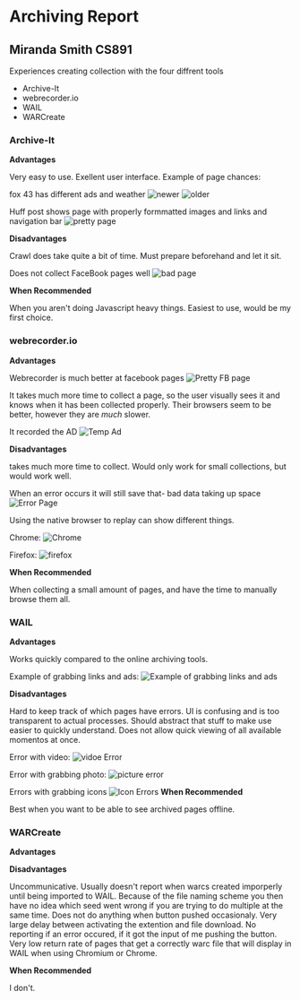 Archiving Report
================
Miranda Smith CS891
---------------------

Experiences creating collection with the four diffrent tools 
+ Archive-It
+ webrecorder.io
+ WAIL
+ WARCreate




### Archive-It

__Advantages__

Very easy to use. Exellent user interface.
Example of page chances:

fox 43 has different ads and weather
![newer](ScreenshotAIChangeNew.png)
![older](ScreenshotAIChangesOld.png)

Huff post shows page with properly formmatted images and links and navigation bar
![pretty page](ScreenshotAIPrettyPage.png)

__Disadvantages__ 

Crawl does take quite a bit of time. Must prepare beforehand and let it sit.

Does not collect FaceBook pages well
![bad page](ScreenshotAIBadPage.png)

__When Recommended__

When you aren't doing Javascript heavy things. Easiest to use, would be my first choice.

### webrecorder.io

__Advantages__

Webrecorder is much better at facebook pages
![Pretty FB page](ScreenshotWRFacebook.png)

It takes much more time to collect a page, so the user visually sees it and knows when it has been collected properly.
Their browsers seem to be better, however they are *much* slower.


It recorded the AD
![Temp Ad](ScreenshotWRRecordedTempAd.png)

__Disadvantages__ 

takes much more time to collect. Would only work for small collections, but would work well.

When an error occurs it will still save that- bad data taking up space
![Error Page](ScreenshotWRErrorPage.png)

Using the native browser to replay can show different things.

Chrome:
![Chrome](ScreenshotWRChrome.png)

Firefox:
![firefox](ScreenshotWRFirefox.png)

__When Recommended__

When collecting a small amount of pages, and have the time to manually browse them all.

### WAIL

__Advantages__

Works quickly compared to the online archiving tools.

Example of grabbing links and ads:
![Example of grabbing links and ads](ScreenshotPrettyLinksAndAds.png)

__Disadvantages__ 

Hard to keep track of which pages have errors.
UI is confusing and is too transparent to actual processes. Should abstract that stuff to make use easier to quickly understand.
Does not allow quick viewing of all available momentos at once.

Error with video: ![vidoe Error](ScreenshotVidoeNotWorking.png)

Error with grabbing photo: ![picture error](ScreenshotPictureError.png)

Errors with grabbing icons ![Icon Errors](ScreenshotIconErrors.png)
__When Recommended__

Best when you want to be able to see archived pages offline.

### WARCreate
__Advantages__

__Disadvantages__ 

Uncommunicative. Usually doesn't report when warcs created imporperly until being imported to WAIL. Because of the file naming scheme you then have no idea which seed went wrong if you are trying to do multiple at the same time.
Does not do anything when button pushed occasionaly. Very large delay between activating the extention and file download. No reporting if an error occured, if it got the input of me pushing the button.
Very low return rate of pages that get a correctly warc file that will display in WAIL when using Chromium or Chrome.

__When Recommended__

I don't.
